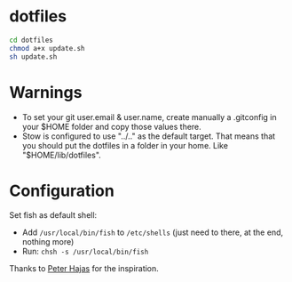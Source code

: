 dotfiles
========

```bash
cd dotfiles
chmod a+x update.sh
sh update.sh
```
# Warnings

* To set your git user.email & user.name, create manually a .gitconfig in your $HOME folder and copy those values there.
* Stow is configured to use "../.." as the default target. That means that you should put the dotfiles in a folder in your home. Like "$HOME/lib/dotfiles".

# Configuration

Set fish as default shell:

* Add `/usr/local/bin/fish` to `/etc/shells` (just need to there, at the end, nothing more)
* Run: `chsh -s /usr/local/bin/fish`


Thanks to [Peter Hajas](https://github.com/peterhajas/dotfiles) for the inspiration.
